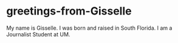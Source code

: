 # greetings-from-Gisselle
My name is Gisselle.
I was born and raised in South Florida.
I am a Journalist Student at UM.

